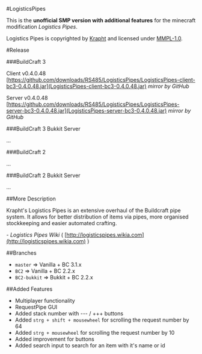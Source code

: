 #LogisticsPipes

This is the **unofficial SMP version with additional features** for the minecraft modification *Logistics Pipes*.

Logistics Pipes is copyrighted by [Krapht](https://github.com/Krapht "Krapht GitHub profile") and licensed under [MMPL-1.0](http://www.mod-buildcraft.com/MMPL-1.0.txt "Link to the license").

#Release

###BuildCraft 3

Client v0.4.0.48 [https://github.com/downloads/RS485/LogisticsPipes/LogisticsPipes-client-bc3-0.4.0.48.jar](LogisticsPipes-client-bc3-0.4.0.48.jar) *mirror by GitHub*

Server v0.4.0.48 [https://github.com/downloads/RS485/LogisticsPipes/LogisticsPipes-server-bc3-0.4.0.48.jar](LogisticsPipes-server-bc3-0.4.0.48.jar) *mirror by GitHub*

###BuildCraft 3 Bukkit Server

...

###BuildCraft 2

...

###BuildCraft 2 Bukkit Server

...

##More Description

Krapht's Logistics Pipes is an extensive overhaul of the Buildcraft pipe system. It allows for better distribution of items via pipes, more organised stockkeeping and easier automated crafting.

\- *Logistics Pipes Wiki* ( [http://logisticspipes.wikia.com](http://logisticspipes.wikia.com) )

##Branches

- `master` => Vanilla + BC 3.1.x
- `BC2` => Vanilla + BC 2.2.x
- `BC2-bukkit` => Bukkit + BC 2.2.x

##Added Features
- Multiplayer functionality
- RequestPipe GUI
 - Added stack number with --- / +++ buttons
 - Added `strg + shift + mousewheel` for scrolling the request number by 64
 - Added `strg + mousewheel` for scrolling the request number by 10
 - Added improvement for buttons
 - Added search input to search for an item with it's name or id